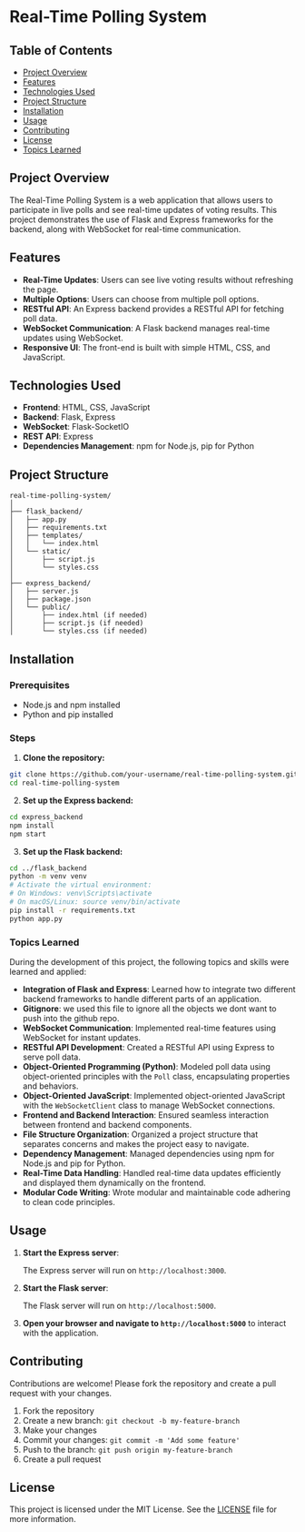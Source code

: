 # Real-Time Polling System

## Table of Contents
- [Project Overview](#project-overview)
- [Features](#features)
- [Technologies Used](#technologies-used)
- [Project Structure](#project-structure)
- [Installation](#installation)
- [Usage](#usage)
- [Contributing](#contributing)
- [License](#license)
- [Topics Learned](#topics-learned)

## Project Overview

The Real-Time Polling System is a web application that allows users to participate in live polls and see real-time updates of voting results. This project demonstrates the use of Flask and Express frameworks for the backend, along with WebSocket for real-time communication.

## Features

- **Real-Time Updates**: Users can see live voting results without refreshing the page.
- **Multiple Options**: Users can choose from multiple poll options.
- **RESTful API**: An Express backend provides a RESTful API for fetching poll data.
- **WebSocket Communication**: A Flask backend manages real-time updates using WebSocket.
- **Responsive UI**: The front-end is built with simple HTML, CSS, and JavaScript.

## Technologies Used

- **Frontend**: HTML, CSS, JavaScript
- **Backend**: Flask, Express
- **WebSocket**: Flask-SocketIO
- **REST API**: Express
- **Dependencies Management**: npm for Node.js, pip for Python

## Project Structure

```
real-time-polling-system/
│
├── flask_backend/
│   ├── app.py
│   ├── requirements.txt
│   ├── templates/
│   │   └── index.html
│   └── static/
│       ├── script.js
│       └── styles.css
│
├── express_backend/
│   ├── server.js
│   ├── package.json
│   └── public/
│       ├── index.html (if needed)
│       ├── script.js (if needed)
│       └── styles.css (if needed)
```

## Installation

### Prerequisites

- Node.js and npm installed
- Python and pip installed

### Steps

1. **Clone the repository:**

```sh
git clone https://github.com/your-username/real-time-polling-system.git
cd real-time-polling-system
```

2. **Set up the Express backend:**

```sh
cd express_backend
npm install
npm start
```

3. **Set up the Flask backend:**

```sh
cd ../flask_backend
python -m venv venv
# Activate the virtual environment:
# On Windows: venv\Scripts\activate
# On macOS/Linux: source venv/bin/activate
pip install -r requirements.txt
python app.py
```

### Topics Learned

During the development of this project, the following topics and skills were learned and applied:


- **Integration of Flask and Express**: Learned how to integrate two different backend frameworks to handle different parts of an application.
- **Gitignore**: we used this file to ignore all the objects we dont want to push into the github repo.
- **WebSocket Communication**: Implemented real-time features using WebSocket for instant updates.
- **RESTful API Development**: Created a RESTful API using Express to serve poll data.
- **Object-Oriented Programming (Python)**: Modeled poll data using object-oriented principles with the `Poll` class, encapsulating properties and behaviors.
- **Object-Oriented JavaScript**: Implemented object-oriented JavaScript with the `WebSocketClient` class to manage WebSocket connections.
- **Frontend and Backend Interaction**: Ensured seamless interaction between frontend and backend components.
- **File Structure Organization**: Organized a project structure that separates concerns and makes the project easy to navigate.
- **Dependency Management**: Managed dependencies using npm for Node.js and pip for Python.
- **Real-Time Data Handling**: Handled real-time data updates efficiently and displayed them dynamically on the frontend.
- **Modular Code Writing**: Wrote modular and maintainable code adhering to clean code principles.


## Usage

1. **Start the Express server**:

   The Express server will run on `http://localhost:3000`.

2. **Start the Flask server**:

   The Flask server will run on `http://localhost:5000`.

3. **Open your browser and navigate to `http://localhost:5000`** to interact with the application.

## Contributing

Contributions are welcome! Please fork the repository and create a pull request with your changes.

1. Fork the repository
2. Create a new branch: `git checkout -b my-feature-branch`
3. Make your changes
4. Commit your changes: `git commit -m 'Add some feature'`
5. Push to the branch: `git push origin my-feature-branch`
6. Create a pull request

## License

This project is licensed under the MIT License. See the [LICENSE](LICENSE) file for more information.
